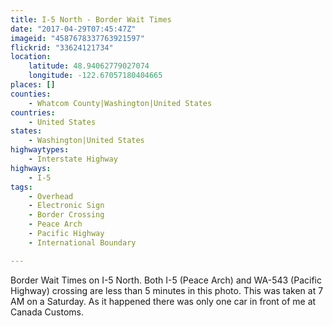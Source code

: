 ```yaml
---
title: I-5 North - Border Wait Times
date: "2017-04-29T07:45:47Z"
imageid: "4587678337763921597"
flickrid: "33624121734"
location:
    latitude: 48.94062779027074
    longitude: -122.67057180404665
places: []
counties:
    - Whatcom County|Washington|United States
countries:
    - United States
states:
    - Washington|United States
highwaytypes:
    - Interstate Highway
highways:
    - I-5
tags:
    - Overhead
    - Electronic Sign
    - Border Crossing
    - Peace Arch
    - Pacific Highway
    - International Boundary

---
```

Border Wait Times on I-5 North.  Both I-5 (Peace Arch) and WA-543 (Pacific Highway) crossing are less than 5 minutes in this photo.  This was taken at 7 AM on a Saturday.  As it happened there was only one car in front of me at Canada Customs.